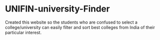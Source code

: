 # UNIFIN-university-Finder
Created this website so the students who are confused to select a college/university can easily filter and sort best colleges from India of their particular interest. 
